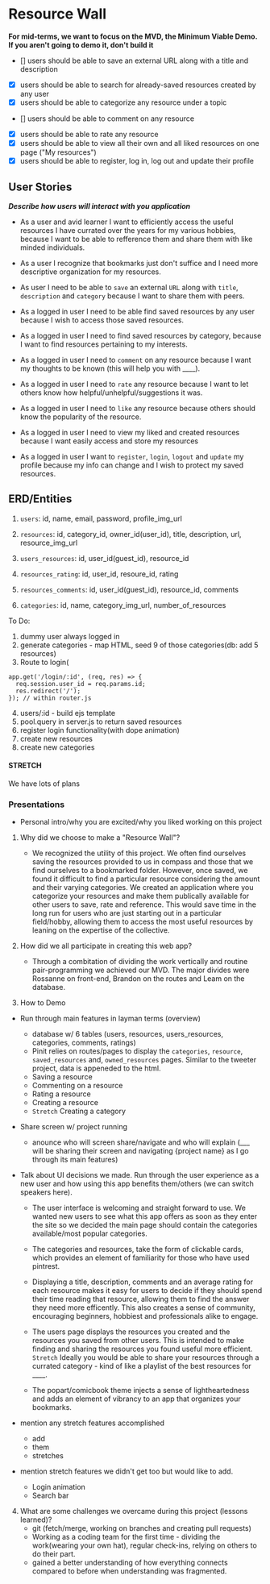 # Resource Wall

**For mid-terms, we want to focus on the MVD, the Minimum Viable Demo. If you aren't going to demo it, don't build it**

- [] users should be able to save an external URL along with a title and description
- [x] users should be able to search for already-saved resources created by any user
- [x] users should be able to categorize any resource under a topic
- [] users should be able to comment on any resource
- [x] users should be able to rate any resource
- [x] users should be able to view all their own and all liked resources on one page ("My resources")
- [x] users should be able to register, log in, log out and update their profile

## User Stories

***Describe how users will interact with you application***

* As a user and avid learner I want to efficiently access the useful resources I have currated over the years for my various hobbies, because I want to be able to refference them and share them with like minded individuals. 

* As a user I recognize that bookmarks just don't suffice and I need more descriptive organization for my resources. 

* As user I need to be able to `save` an external `URL` along with `title`, `description` and `category` because I want to share them with peers.

* As a logged in user I need to be able find saved resources by any user because I wish to access those saved resources.

* As a logged in user I need to find saved resources by category, because I want to find resources pertaining to my interests.

* As a logged in user I need to `comment` on any resource because I want my thoughts to be known (this will help you with ____).

* As a logged in user I need to `rate` any resource because I want to let others know how helpful/unhelpful/suggestions it was.

* As a logged in user I need to `like` any resource because others should know the popularity of the resource.

* As a logged in user I need to view my liked and created resources because I want easily access and store my resources

* As a logged in user I want to `register`, `login`, `logout` and `update` my profile because my info can change and I wish to protect my saved resources. 


## ERD/Entities

1. `users`: id, name, email, password, profile_img_url

2. `resources`: id, category_id, owner_id(user_id), title, description, url, resource_img_url

3. `users_resources`: id, user_id(guest_id), resource_id

4. `resources_rating`: id, user_id, resoure_id, rating

5. `resources_comments`: id, user_id(guest_id), resource_id, comments

6. `categories`: id, name, category_img_url, number_of_resources

To Do:

1. dummy user always logged in
2. generate categories - map HTML, seed 9 of those categories(db: add 5 resources)
3. Route to login( 
```JS 
app.get('/login/:id', (req, res) => {
  req.session.user_id = req.params.id;
  res.redirect('/');
}); // within router.js
```
4. users/:id - build ejs template
5. pool.query in server.js to return saved resources
6. register login functionality(with dope animation)
7. create new resources
8. create new categories


#### STRETCH

We have lots of plans 


### Presentations

* Personal intro/why you are excited/why you liked working on this project

1. Why did we choose to make a "Resource Wall"? 
    * We recognized the utility of this project. We often find ourselves saving the resources provided to us in compass and those that we find ourselves to a bookmarked folder. However, once saved, we found it difficult to find a particular resource considering the amount and their varying categories. We created an application where you categorize your resources and make them publically available for other users to save, rate and reference. This would save time in the long run for users who are just starting out in a particular field/hobby, allowing them to access the most useful resources by leaning on the expertise of the collective. 

2. How did we all participate in creating this web app? 
    * Through a combitation of dividing the work vertically and routine pair-programming we achieved our MVD. The major divides were Rossanne on front-end, Brandon on the routes and Leam on the database. 

3. How to Demo

  * Run through main features in layman terms (overview)
    * database w/ 6 tables (users, resources, users_resources, categories, comments, ratings)
    * Pinit relies on routes/pages to display the `categories`, `resource`, `saved_resources` and, `owned_resources` pages. Similar to the tweeter project, data is appeneded to the html. 
    * Saving a resource 
    * Commenting on a resource
    * Rating a resource
    * Creating a resource 
    * `Stretch` Creating a category 

  * Share screen w/ project running
    * anounce who will screen share/navigate and who will explain (___ will be sharing their screen and navigating {project name} as I go through its main features)

  * Talk about UI decisions we made. Run through the user experience as a new user and how using this app benefits them/others (we can switch speakers here).
  
      * The user interface is welcoming and straight forward to use. We wanted new users to see what this app offers as soon as they enter the site so we decided the main page should contain the categories available/most popular categories. 

      * The categories and resources, take the form of clickable cards, which provides an element of familiarity for those who have used pintrest.

      * Displaying a title, description, comments and an average rating for each resource makes it easy for users to decide if they should spend their time reading that resource, allowing them to find the answer they need more efficently. This also creates a sense of community, encouraging beginners, hobbiest and professionals alike to engage. 

      * The users page displays the resources you created and the resources you saved from other users. This is intended to make finding and sharing the resources you found useful more efficient. `Stretch` Ideally you would be able to share your resources through a currated category - kind of like a playlist of the best resources for ____. 

      * The popart/comicbook theme injects a sense of lightheartedness and adds an element of vibrancy to an app that organizes your bookmarks. 

  * mention any stretch features accomplished
    * add
    * them
    * stretches

  * mention stretch features we didn't get too but would like to add. 
    * Login animation 
    * Search bar

4. What are some challenges we overcame during this project (lessons learned)? 
    * git (fetch/merge, working on branches and creating pull requests)
    * Working as a coding team for the first time - dividing the work(wearing your own hat), regular check-ins, relying on others to do their part.
    * gained a better understanding of how everything connects compared to before when understanding was fragmented.
